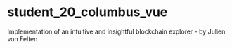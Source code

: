 # student_20_columbus_vue
Implementation of an intuitive and insightful blockchain explorer - by Julien von Felten